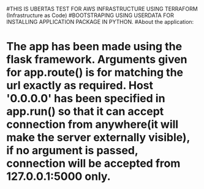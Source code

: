 #THIS IS UBERTAS TEST FOR AWS INFRASTRUCTURE USING TERRAFORM (Infrastructure as Code)
#BOOTSTRAPING USING USERDATA FOR INSTALLING APPLICATION PACKAGE IN PYTHON.
#About the application:

# The app has been made using the flask framework. Arguments given for app.route() is for matching the url exactly as required. Host '0.0.0.0' has been specified in app.run() so that it can accept connection from anywhere(it will make the server externally visible), if no argument is passed, connection will be accepted from 127.0.0.1:5000 only. 


